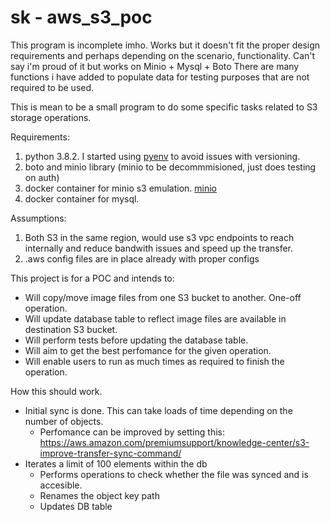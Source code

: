 # sk - aws_s3_poc


This program is incomplete imho.
Works but it doesn't fit the proper design requirements and perhaps depending on the scenario, functionality.
Can't say i'm proud of it but works on Minio + Mysql + Boto
There are many functions i have added to populate data for testing purposes that are not required to be used.

This is mean to be a small program to do some specific tasks related to S3 storage operations.

Requirements:

1. python 3.8.2. I started using [pyenv](https://github.com/pyenv/pyenv) to avoid issues with versioning.
2. boto and minio library (minio to be decommmisioned, just does testing on auth)
3. docker container for minio s3 emulation. [minio](https://github.com/minio/minio)
4. docker container for mysql.

Assumptions:
1. Both S3 in the same region, would use s3 vpc endpoints to reach internally and reduce bandwith issues and speed up the transfer.
2. .aws config files are in place already with proper configs

This project is for a POC and intends to:

- Will copy/move image files from one S3 bucket to another. One-off operation.
- Will update database table to reflect image files are available in destination S3 bucket.
- Will perform tests before updating the database table.
- Will aim to get the best perfomance for the given operation.
- Will enable users to run as much times as required to finish the operation.

How this should work.

- Initial sync is done. This can take loads of time depending on the number of objects. 
    - Perfomance can be improved by setting this: https://aws.amazon.com/premiumsupport/knowledge-center/s3-improve-transfer-sync-command/
- Iterates a limit of 100 elements within the db
    - Performs operations to check whether the file was synced and is accesible.
    - Renames the object key path
    - Updates DB table
